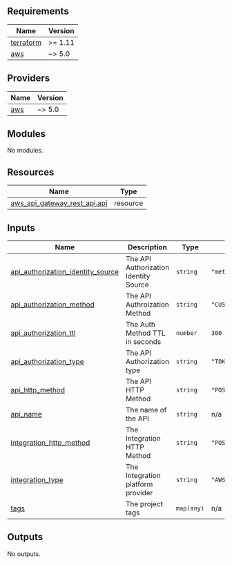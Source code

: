 <!-- BEGIN_TF_DOCS -->
## Requirements

| Name | Version |
|------|---------|
| <a name="requirement_terraform"></a> [terraform](#requirement\_terraform) | >= 1.11 |
| <a name="requirement_aws"></a> [aws](#requirement\_aws) | ~> 5.0 |

## Providers

| Name | Version |
|------|---------|
| <a name="provider_aws"></a> [aws](#provider\_aws) | ~> 5.0 |

## Modules

No modules.

## Resources

| Name | Type |
|------|------|
| [aws_api_gateway_rest_api.api](https://registry.terraform.io/providers/hashicorp/aws/latest/docs/resources/api_gateway_rest_api) | resource |

## Inputs

| Name | Description | Type | Default | Required |
|------|-------------|------|---------|:--------:|
| <a name="input_api_authorization_identity_source"></a> [api\_authorization\_identity\_source](#input\_api\_authorization\_identity\_source) | The API Authorization Identity Source | `string` | `"method.request.header.Authorization"` | no |
| <a name="input_api_authorization_method"></a> [api\_authorization\_method](#input\_api\_authorization\_method) | The API Authroization Method | `string` | `"CUSTOM"` | no |
| <a name="input_api_authorization_ttl"></a> [api\_authorization\_ttl](#input\_api\_authorization\_ttl) | The Auth Method TTL in seconds | `number` | `300` | no |
| <a name="input_api_authorization_type"></a> [api\_authorization\_type](#input\_api\_authorization\_type) | The API Authorization type | `string` | `"TOKEN"` | no |
| <a name="input_api_http_method"></a> [api\_http\_method](#input\_api\_http\_method) | The API HTTP Method | `string` | `"POST"` | no |
| <a name="input_api_name"></a> [api\_name](#input\_api\_name) | The name of the API | `string` | n/a | yes |
| <a name="input_integration_http_method"></a> [integration\_http\_method](#input\_integration\_http\_method) | The Integration HTTP Method | `string` | `"POST"` | no |
| <a name="input_integration_type"></a> [integration\_type](#input\_integration\_type) | The Integration platform provider | `string` | `"AWS_PROXY"` | no |
| <a name="input_tags"></a> [tags](#input\_tags) | The project tags | `map(any)` | n/a | yes |

## Outputs

No outputs.
<!-- END_TF_DOCS -->